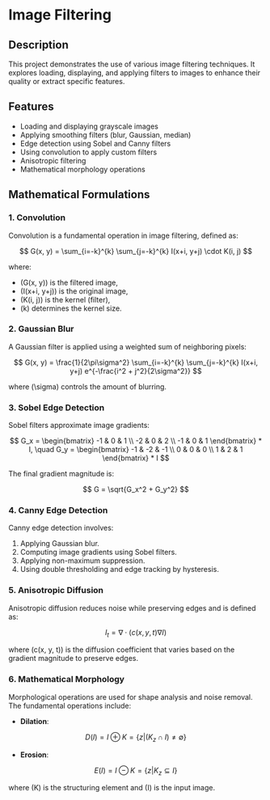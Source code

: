 # Image Filtering 

## Description

This project demonstrates the use of various image filtering techniques. It explores loading, displaying, and applying filters to images to enhance their quality or extract specific features.

## Features

- Loading and displaying grayscale images
- Applying smoothing filters (blur, Gaussian, median)
- Edge detection using Sobel and Canny filters
- Using convolution to apply custom filters
- Anisotropic filtering
- Mathematical morphology operations

## Mathematical Formulations

### 1. Convolution

Convolution is a fundamental operation in image filtering, defined as:

$$
G(x, y) = \sum_{i=-k}^{k} \sum_{j=-k}^{k} I(x+i, y+j) \cdot K(i, j)
$$

where:

- \(G(x, y)\) is the filtered image,
- \(I(x+i, y+j)\) is the original image,
- \(K(i, j)\) is the kernel (filter),
- \(k\) determines the kernel size.

### 2. Gaussian Blur

A Gaussian filter is applied using a weighted sum of neighboring pixels:

$$
G(x, y) = \frac{1}{2\pi\sigma^2} \sum_{i=-k}^{k} \sum_{j=-k}^{k} I(x+i, y+j) e^{-\frac{i^2 + j^2}{2\sigma^2}}
$$

where \(\sigma\) controls the amount of blurring.

### 3. Sobel Edge Detection

Sobel filters approximate image gradients:

$$
G_x = \begin{bmatrix} -1 & 0 & 1 \\ -2 & 0 & 2 \\ -1 & 0 & 1 \end{bmatrix} * I, \quad G_y = \begin{bmatrix} -1 & -2 & -1 \\ 0 & 0 & 0 \\ 1 & 2 & 1 \end{bmatrix} * I
$$

The final gradient magnitude is:

$$
G = \sqrt{G_x^2 + G_y^2}
$$

### 4. Canny Edge Detection

Canny edge detection involves:

1. Applying Gaussian blur.
2. Computing image gradients using Sobel filters.
3. Applying non-maximum suppression.
4. Using double thresholding and edge tracking by hysteresis.

### 5. Anisotropic Diffusion

Anisotropic diffusion reduces noise while preserving edges and is defined as:

$$
I_t = \nabla \cdot (c(x, y, t) \nabla I)
$$

where \(c(x, y, t)\) is the diffusion coefficient that varies based on the gradient magnitude to preserve edges.

### 6. Mathematical Morphology

Morphological operations are used for shape analysis and noise removal. The fundamental operations include:

- **Dilation**:

$$
D(I) = I \oplus K = \{z | (K_z \cap I) \neq \emptyset \}
$$

- **Erosion**:

$$
E(I) = I \ominus K = \{z | K_z \subseteq I \}
$$

where \(K\) is the structuring element and \(I\) is the input image.



